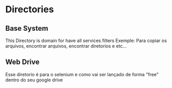# Directories 

## Base System
This Directory is domain for have all services filters
Exemple:
Para copiar os arquivos, encontrar arquivos, encontrar diretorios e etc...

## Web Drive
Esse diretorio é para o selenium e como vai ser lançado de forma "free" dentro do seu google drive